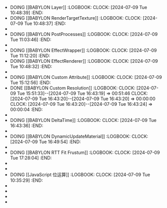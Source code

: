 - DOING [[BABYLON Layer]]
  :LOGBOOK:
  CLOCK: [2024-07-09 Tue 10:48:39]
  :END:
- DOING [[BABYLON RenderTargetTexture]]
  :LOGBOOK:
  CLOCK: [2024-07-09 Tue 10:48:37]
  :END:
-
- DOING [[BABYLON PostProcesses]]
  :LOGBOOK:
  CLOCK: [2024-07-09 Tue 11:03:46]
  :END:
-
- DOING [[BABYLON EffectWrapper]]
  :LOGBOOK:
  CLOCK: [2024-07-09 Tue 11:12:20]
  :END:
- DOING [[BABYLON EffectRenderer]]
  :LOGBOOK:
  CLOCK: [2024-07-09 Tue 10:48:32]
  :END:
-
- DOING [[BABYLON Custom Attribute]]
  :LOGBOOK:
  CLOCK: [2024-07-09 Tue 15:12:56]
  :END:
- DONE [[BABYLON Custom Resolution]]
  :LOGBOOK:
  CLOCK: [2024-07-09 Tue 15:51:33]--[2024-07-09 Tue 16:43:19] =>  00:51:46
  CLOCK: [2024-07-09 Tue 16:43:20]--[2024-07-09 Tue 16:43:20] =>  00:00:00
  CLOCK: [2024-07-09 Tue 16:43:20]--[2024-07-09 Tue 16:43:24] =>  00:00:04
  :END:
-
- DOING [[BABYLON DeltaTime]]
  :LOGBOOK:
  CLOCK: [2024-07-09 Tue 16:43:36]
  :END:
-
- DOING [[BABYLON DynamicUpdateMaterial]]
  :LOGBOOK:
  CLOCK: [2024-07-09 Tue 16:49:54]
  :END:
-
- DOING [[BABYLON RTT Fit Frustum]]
  :LOGBOOK:
  CLOCK: [2024-07-09 Tue 17:28:04]
  :END:
-
-
- DOING [[JavaScript 位运算]]
  :LOGBOOK:
  CLOCK: [2024-07-09 Tue 10:35:29]
  :END:
-
-
-
-